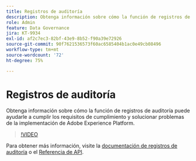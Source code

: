 ```yaml
---
title: Registros de auditoría
description: Obtenga información sobre cómo la función de registros de auditoría puede ayudarle a cumplir los requisitos de cumplimiento y solucionar problemas de la implementación de Adobe Experience Platform.
role: Admin
feature: Data Governance
jira: KT-9934
exl-id: af2c7ec3-82bf-43e9-8b52-f90a39e72926
source-git-commit: 90f7621536573f60ac6585404b1ac0e49cb08496
workflow-type: tm+mt
source-wordcount: '72'
ht-degree: 75%

---
```


# Registros de auditoría

Obtenga información sobre cómo la función de registros de auditoría puede ayudarle a cumplir los requisitos de cumplimiento y solucionar problemas de la implementación de Adobe Experience Platform.

>[!VIDEO](https://video.tv.adobe.com/v/341450?quality=12&learn=on)

Para obtener más información, visite la [documentación de registros de auditoría](https://experienceleague.adobe.com/docs/experience-platform/landing/governance-privacy-security/audit-logs/overview.html?lang=es) o el [Referencia de API](https://developer.adobe.com/experience-platform-apis/references/audit-query/).
